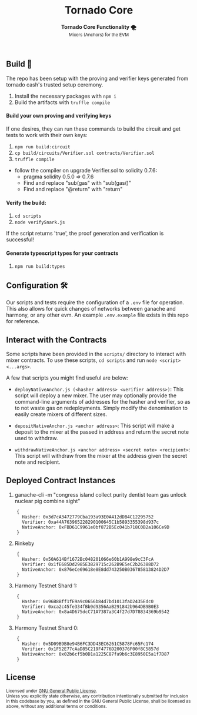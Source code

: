 <h1 align="center">Tornado Core</h1>

<p align="center">
  <strong>Tornado Core Functionality 🌪️</strong>
  <br />
  <sub>Mixers (Anchors) for the EVM</sub>
</p>

<br />

## Build 👷

The repo has been setup with the proving and verifier keys generated from tornado cash's trusted setup ceremony.

1. Install the necessary packages with `npm i`
2. Build the artifacts with `truffle compile`

#### Build your own proving and verifying keys

If one desires, they can run these commands to build the circuit and get tests to work with their own keys:

1. `npm run build:circuit`
2. `cp build/circuits/Verifier.sol contracts/Verifier.sol`
3. `truffle compile`
  - follow the compiler on upgrade Verifier.sol to solidity 0.7.6:
    - pragma solidity 0.5.0 => 0.7.6
    - Find and replace "sub(gas" with "sub(gas()"
    - Find and replace "@return" with "return"

#### Verify the build:

1. `cd scripts`
2. `node verifySnark.js`

If the script returns 'true', the proof generation and verification is successful!

#### Generate typescript types for your contracts

1. `npm run build:types`

## Configuration 🛠️

Our scripts and tests require the configuration of a `.env` file for operation. This also allows for quick changes of networks between ganache and harmony, or any other evm. An example `.env.example` file exists in this repo for reference.

## Interact with the Contracts 

Some scripts have been provided in the `scripts/` directory to interact with mixer contracts.
To use these scripts, `cd scripts` and run `node <script> <...args>`. 

A few that scripts you might find useful are below:
- `deployNativeAnchor.js (<hasher address> <verifier address>)`: This script will deploy a new mixer. The user may optionally provide the command-line arguments of addresses for the hasher and verifier, so as to not waste gas on redeployments. Simply modify the denomination to easily create mixers of different sizes.

- `depositNativeAnchor.js <anchor address>`: This script will make a deposit to the mixer at the passed in address and return the secret note used to withdraw. 

- `withdrawNativeAnchor.js <anchor address> <secret note> <recipient>`: This script will withdraw from the mixer at the address given the secret note and recipient.

## Deployed Contract Instances

1. ganache-cli -m "congress island collect purity dentist team gas unlock nuclear pig combine sight"
``` 
    {
      Hasher: 0x3d7cA3472779Cba193a93E0A412dDB4C12295752
      Verifier: 0xa44A763965228290100645C1b5893355398d937c
      NativeAnchor: 0xFBD61C9961e0bf872B5Ec041b718C0B2a106Ce9D
    }
```

2. Rinkeby
```
    {
      Hasher: 0x50A614Bf1672Bc048201066e60b1A998e9cC3FcA
      Verifier: 0x1fE685Dd2985E3829715c262B9E5eC2b26388D72
      NativeAnchor: 0x876eCe69618e8E8dd743250B036785813824D2D7
    }
```

3. Harmony Testnet Shard 1: 
``` 
    {
      Hasher: 0x96B8Bff1fE9a9c0656b84d7bd1013faD2435Edc0
      Verifier: 0xca2c45fe334fBb9d9356AaB291842b964DB9B0E3
      NativeAnchor: 0x8a4D675dcC71A7387a3C4f27d7D78834369b9542
    }
```

3. Harmony Testnet Shard 0: 
``` 
    {
      Hasher: 0x5D09B9B8e94B6FC3DD43EC6261C5878Fc65Fc174
      Verifier: 0x1F52E77cAaD85C219F4776D200376F00f8C5857d
      NativeAnchor: 0x02b6cf5b0D1a1225C87fa9b6c3E8950E5a1f7D87
    }
```

## License

<sup>
Licensed under <a href="LICENSE">GNU General Public License</a>.
</sup>

<br/>

<sub>
Unless you explicitly state otherwise, any contribution intentionally submitted
for inclusion in this codebase by you, as defined in the GNU General Public License, shall
be licensed as above, without any additional terms or conditions.
</sub>
